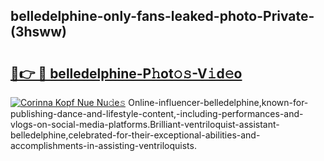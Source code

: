## belledelphine-only-fans​-leaked-photo​-Private-(3hsww)


# <h2><a href="https://mediaupload.pro?title=belledelphine&ref=git">🔗👉 🔴 belledelphine-P𝚑ot𝚘𝚜-V𝚒d𝚎o</a></h2>

[![Corinna Kopf Nue Nu𝚍e𝚜](https://i.imgur.com/0qMVB7G.gif)](https://mediaupload.pro?title=belledelphine&ref=git)
Online-influencer-belledelphine,known-for-publishing-dance-and-lifestyle-content,-including-performances-and-vlogs-on-social-media-platforms.Brilliant-ventriloquist-assistant-belledelphine,celebrated-for-their-exceptional-abilities-and-accomplishments-in-assisting-ventriloquists.  